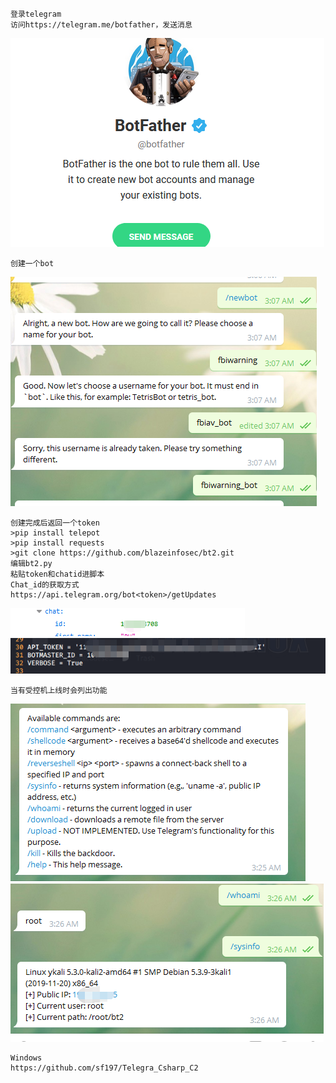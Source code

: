 	登录telegram
	访问https://telegram.me/botfather，发送消息
![image](img/296.png)

	创建一个bot
![image](img/297.png)

	创建完成后返回一个token
	>pip install telepot
	>pip install requests
	>git clone https://github.com/blazeinfosec/bt2.git
	编辑bt2.py
	粘贴token和chatid进脚本
	Chat_id的获取方式
	https://api.telegram.org/bot<token>/getUpdates
![image](img/298.png)
![image](img/299.png)
	
	当有受控机上线时会列出功能
![image](img/300.png)
![image](img/301.png)

	Windows
	https://github.com/sf197/Telegra_Csharp_C2